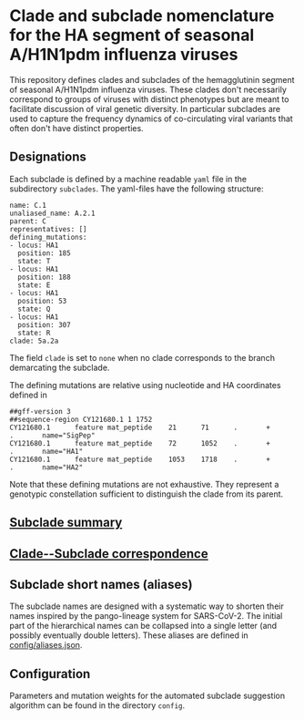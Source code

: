 # Clade and subclade nomenclature for the HA segment of seasonal A/H1N1pdm influenza viruses

This repository defines clades and subclades of the hemagglutinin segment of seasonal A/H1N1pdm influenza viruses.
These clades don't necessarily correspond to groups of viruses with distinct phenotypes but are meant to facilitate discussion of viral genetic diversity.
In particular subclades are used to capture the frequency dynamics of co-circulating viral variants that often don't have distinct properties.


## Designations

Each subclade is defined by a machine readable `yaml` file in the subdirectory `subclades`.
The yaml-files have the following structure:
```
name: C.1
unaliased_name: A.2.1
parent: C
representatives: []
defining_mutations:
- locus: HA1
  position: 185
  state: T
- locus: HA1
  position: 188
  state: E
- locus: HA1
  position: 53
  state: Q
- locus: HA1
  position: 307
  state: R
clade: 5a.2a
```
The field `clade` is set to `none` when no clade corresponds to the branch demarcating the subclade.

The defining mutations are relative using nucleotide and HA coordinates defined in
```
##gff-version 3
##sequence-region CY121680.1 1 1752
CY121680.1      feature mat_peptide    21      71      .       +       .       name="SigPep"
CY121680.1      feature mat_peptide    72      1052    .       +       .       name="HA1"
CY121680.1      feature mat_peptide    1053    1718    .       +       .       name="HA2"
```
Note that these defining mutations are not exhaustive. They represent a genotypic constellation sufficient to distinguish the clade from its parent.

## [Subclade summary](.auto-generated/subclades.md)

## [Clade--Subclade correspondence](.auto-generated/subclades.md#clade----subclade-correspondence)

## Subclade short names (aliases)
The subclade names are designed with a systematic way to shorten their names inspired by the pango-lineage system for SARS-CoV-2.
The initial part of the hierarchical names can be collapsed into a single letter (and possibly eventually double letters).
These aliases are defined in [config/aliases.json](config/aliases.json).


## Configuration
Parameters and mutation weights for the automated subclade suggestion algorithm can be found in the directory `config`.